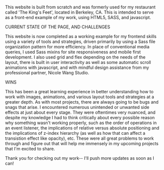 This website is built from scratch and was formerly used for my restaurant called 'The King's Feet', located in Berkeley, CA. This is intended to serve as a front-end example of my work, using HTML5, SASS, and javascript.

CURRENT STATE OF THE PAGE, AND CHALLENGES 

This website is now completed as a working example for my frontend skills using a variety of tools and strategies, driven primarily by using a Sass file organization pattern for more efficiency. In place of conventional media queries, I used Sass mixins for site responsiveness and mobile first development. I also used grid and flex depending on the needs of the layout, there is built in user interactivity as well as some automatic scroll animations with javascript, and with mindful design assistance from my professional partner, Nicole Wang Studio. 

WINS 

This has been a great learning experience in better understanding how to work with images, animations, and various layout tools and strategies at a greater depth. As with most projects, there are always going to be bugs and snags that arise. I encountered numerous unintended or unwanted side effects at just about every stage. They were oftentimes very nuanced, and despite my knowledge I had to think critically about every possible reason why something wasn't working properly, such as the order of operations in an event listener, the implications of relative versus absolute positioning and the implications of z-index hierarchy (as well as how that can affect a transistion effect like opacity), etc. These were all great problems to work through and figure out that will help me immensely in my upcoming projects that I'm excited to share. 

Thank you for checking out my work-- I'll push more updates as soon as I can!